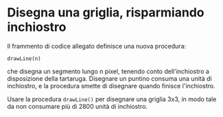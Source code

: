 # Disegna una griglia, risparmiando inchiostro

Il frammento di codice allegato definisce una nuova procedura:

```
drawLine(n)
```

che disegna un segmento lungo n pixel, tenendo conto dell'inchiostro a disposizione della tartaruga. Disegnare un puntino consuma una unità di inchiostro, e la procedura smette di disegnare quando finisce l'inchiostro.

Usare la procedura `drawLine()` per disegnare una griglia 3x3, in modo tale da non consumare più di 2800 unità di inchiostro.

